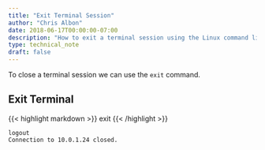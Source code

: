 ```yaml
---
title: "Exit Terminal Session"
author: "Chris Albon"
date: 2018-06-17T00:00:00-07:00
description: "How to exit a terminal session using the Linux command line."
type: technical_note
draft: false
---
```


To close a terminal session we can use the `exit` command.

## Exit Terminal
{{< highlight markdown >}}
exit
{{< /highlight >}}
```
logout
Connection to 10.0.1.24 closed.
```